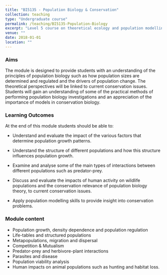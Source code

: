 ```yaml
---
title: "BI5135 - Population Biology & Conservation"
collection: teaching
type: "Undergraduate course"
permalink: /teaching/BI5135-Population-Biology
excerpt: "Level 5 course on theoretical ecology and population modelling"
venue: ""
date: 2018-01-01
location: ""
---
```


### Aims

The module is designed to provide students with an understanding of the principles of population biology such as how population sizes are determined and regulated and the drivers of population change. The theoretical perspectives will be linked to current conservation issues. Students will gain an understanding of some of the practical methods of performing population biology investigations and an appreciation of the importance of models in conservation biology. 

### Learning Outcomes

At the end of this module students should be able to:  

* Understand and evaluate the impact of the various factors that determine population growth patterns.

* Understand the structure of different populations and how this structure influences population growth.

* Examine and analyse some of the main types of interactions between different populations such as predator-prey.

* Discuss and evaluate the impacts of human activity on wildlife populations and the conservation relevance of population biology theory, to current conservation issues.

* Apply population modelling skills to provide insight into conservation problems. 

### Module content


* Population growth, density dependence and population regulation
* Life-tables and structured populations
* Metapopulations, migration and dispersal
* Competition & Mutualism
* Predator-prey and herbivore-plant interactions
* Parasites and disease
* Population viability analysis
* Human impacts on animal populations such as hunting and habitat loss.


